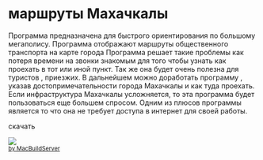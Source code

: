 маршруты Махачкалы 
===========


Программа предназначена для быстрого ориентирования по большому мегаполису. 
Программа  отображают маршруты общественного транспорта на карте города
Программа решает такие проблемы как потеря времени на звонки знакомым для того чтобы узнать как проехать в тот или иной пункт.
Так же она будет очень полезна для туристов , приезжих. В дальнейшем можно доработать программу , указав достопримечательности города Махачкалы и как туда проехать.
Если инфраструктура Махачкалы усложняется, то эта программа будет пользоваться еще большем спросом.
Одним из плюсов программы является то что она не требует доступа в интернет для своей работы. 


скачать


<!-- MacBuildServer Install Button -->
<div class="macbuildserver-block">
    <a class="macbuildserver-button" href="http://macbuildserver.com/project/github/build/?xcode_project=marshrut.xcodeproj&amp;target=marshrut.temp_caseinsensitive_rename&amp;repo_url=git%40github.com%3Amuaviya%2Fmarshrutnew1.git&amp;build_conf=Release" target="_blank"><img src="http://com.macbuildserver.github.s3-website-us-east-1.amazonaws.com/button_up.png"/></a><br/><sup><a href="http://macbuildserver.com/github/opensource/" target="_blank">by MacBuildServer</a></sup>
</div>
<!-- MacBuildServer Install Button -->

